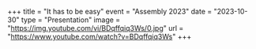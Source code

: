 +++
title = "It has to be easy"
event = "Assembly 2023"
date = "2023-10-30"
type = "Presentation"
image = "https://img.youtube.com/vi/BDqffqiq3Ws/0.jpg"
url = "https://www.youtube.com/watch?v=BDqffqiq3Ws"
+++
